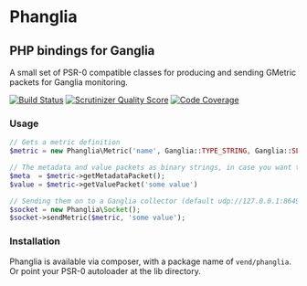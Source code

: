 # Phanglia
## PHP bindings for Ganglia

A small set of PSR-0 compatible classes for producing and sending GMetric packets
for Ganglia monitoring.

[![Build Status](https://travis-ci.org/vend/phanglia.png)](https://travis-ci.org/vend/phanglia)
[![Scrutinizer Quality Score](https://scrutinizer-ci.com/g/vend/phanglia/badges/quality-score.png?s=86a0badbf27f88592185b7e046146cc7e11b5a00)](https://scrutinizer-ci.com/g/vend/phanglia/)
[![Code Coverage](https://scrutinizer-ci.com/g/vend/phanglia/badges/coverage.png?s=b9612b582ab4f994b1b688db76d7e9f751bc658b)](https://scrutinizer-ci.com/g/vend/phanglia/)

### Usage

```php
// Gets a metric definition
$metric = new Phanglia\Metric('name', Ganglia::TYPE_STRING, Ganglia::SLOPE_UNSPECIFIED);

// The metadata and value packets as binary strings, in case you want to send them yourself
$meta  = $metric->getMetadataPacket();
$value = $metric->getValuePacket('some value')

// Sending them on to a Ganglia collector (default udp://127.0.0.1:8649)
$socket = new Phanglia\Socket();
$socket->sendMetric($metric, 'some value');
```

### Installation

Phanglia is available via composer, with a package name of `vend/phanglia`. Or
point your PSR-0 autoloader at the lib directory.

